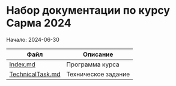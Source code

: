 # Набор документации по курсу Сарма 2024
Начало: 2024-06-30

| Файл                                     | Описание                     |
|------------------------------------------|------------------------------|
| [Index.md](Index.md)                     | Программа курса    |
| [TechnicalTask.md](TechnicalTask.md)     | Техническое задание                 |
        

